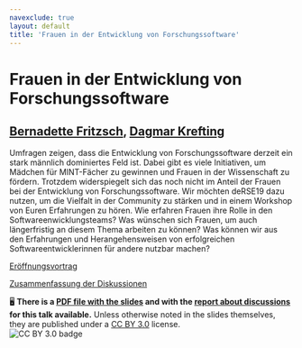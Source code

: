 ```yaml
---
navexclude: true
layout: default
title: 'Frauen in der Entwicklung von Forschungssoftware'
---
```


# Frauen in der Entwicklung von Forschungssoftware

## [Bernadette Fritzsch](../../speaker/RMENMP/), [Dagmar Krefting](../../speaker/RFVPKF/)

Umfragen zeigen, dass die Entwicklung von Forschungssoftware derzeit ein stark männlich dominiertes Feld ist. Dabei gibt es viele Initiativen, um Mädchen für MINT-Fächer zu gewinnen und Frauen in der Wissenschaft zu fördern. Trotzdem widerspiegelt sich das noch nicht im Anteil der Frauen bei der Entwicklung von Forschungssoftware. Wir möchten deRSE19 dazu nutzen, um die Vielfalt in der Community zu stärken und in einem Workshop von Euren Erfahrungen zu hören. Wie erfahren Frauen ihre Rolle in den Softwareenwicklungsteams? Was wünschen sich Frauen, um auch längerfristig an diesem Thema arbeiten zu können? Was können wir aus den Erfahrungen und Herangehensweisen von erfolgreichen Softwareentwicklerinnen für andere nutzbar machen?

[Eröffnungsvortrag](open-bf.pdf)

[Zusammenfassung der Diskussionen](deRSE19-WS-Frauen-report.pdf)

🖥 **There is a [PDF file with the slides](open-bf.pdf) and with the [report about discussions](deRSE19-WS-Frauen-report.pdf) for this talk available.** Unless otherwise noted in the slides themselves, they are published under a [CC BY 3.0](https://creativecommons.org/licenses/by/3.0/legalcode) license.  
![CC BY 3.0 badge](https://licensebuttons.net/l/by/3.0/80x15.png)

